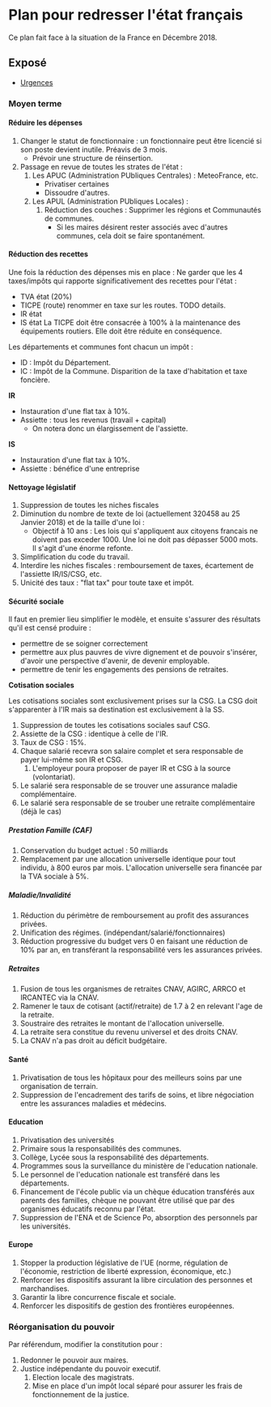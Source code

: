 # Plan pour redresser l'état français

Ce plan fait face à la situation de la France en Décembre 2018.

## Exposé

- [Urgences](./urgences.md)

### Moyen terme

#### Réduire les dépenses

1. Changer le statut de fonctionnaire : un fonctionnaire peut être licencié si son poste devient inutile. Préavis de 3 mois.
    - Prévoir une structure de réinsertion.
2. Passage en revue de toutes les strates de l'état :
    1. Les APUC (Administration PUbliques Centrales) : MeteoFrance, etc.
        - Privatiser certaines
        - Dissoudre d'autres.
    2. Les APUL (Administration PUbliques Locales) :
        1. Réduction des couches : Supprimer les régions et Communautés de communes.
            - Si les maires désirent rester associés avec d'autres communes, cela doit se faire spontanément.


#### Réduction des recettes

Une fois la réduction des dépenses mis en place :
Ne garder que les 4 taxes/impôts qui rapporte significativement des recettes pour l'état :
- TVA état (20%)
- TICPE (route) renommer en taxe sur les routes. TODO details.
- IR état
- IS état
La TICPE doit être consacrée à 100% à la maintenance des équipements routiers.
Elle doit être réduite en conséquence.

Les départements et communes font chacun un impôt :
- ID : Impôt du Département.
- IC : Impôt de la Commune.
Disparition de la taxe d'habitation et taxe foncière.

**IR**
- Instauration d'une flat tax à 10%.
- Assiette : tous les revenus (travail + capital)
  - On notera donc un élargissement de l'assiette.

**IS**
- Instauration d'une flat tax à 10%.
- Assiette : bénéfice d'une entreprise

#### Nettoyage législatif

1. Suppression de toutes les niches fiscales
2. Diminution du nombre de texte de loi (actuellement 320458 au 25 Janvier 2018) et de la taille d'une loi :
    - Objectif à 10 ans : Les lois qui s'appliquent aux citoyens francais ne doivent pas exceder 1000. Une loi ne doit pas dépasser 5000 mots. Il s'agit d'une énorme refonte.
3. Simplification du code du travail.
4. Interdire les niches fiscales : remboursement de taxes, écartement de l'assiette IR/IS/CSG, etc.
5. Unicité des taux : "flat tax" pour toute taxe et impôt.

#### Sécurité sociale

Il faut en premier lieu simplifier le modèle, et ensuite s'assurer des résultats qu'il est censé produire :
- permettre de se soigner correctement
- permettre aux plus pauvres de vivre dignement et de pouvoir s'insérer, d'avoir une perspective d'avenir, de devenir employable.
- permettre de tenir les engagements des pensions de retraites.

**Cotisation sociales**

Les cotisations sociales sont exclusivement prises sur la CSG.
La CSG doit s'apparenter à l'IR mais sa destination est exclusivement à la SS.

1. Suppression de toutes les cotisations sociales sauf CSG.
2. Assiette de la CSG : identique à celle de l'IR.
3. Taux de CSG : 15%.
4. Chaque salarié recevra son salaire complet et sera responsable de payer lui-même son IR et CSG.
   1. L'employeur poura proposer de payer IR et CSG à la source (volontariat).
5. Le salarié sera responsable de se trouver une assurance maladie complémentaire.
6. Le salarié sera responsable de se trouber une retraite complémentaire (déjà le cas)

##### Prestation Famille (CAF)

1. Conservation du budget actuel : 50 milliards
2. Remplacement par une allocation universelle identique pour tout individu, à 800 euros par mois. L'allocation universelle sera financée par la TVA sociale à 5%.

##### Maladie/Invalidité
1. Réduction du périmètre de remboursement au profit des assurances privées.
2. Unification des régimes. (indépendant/salarié/fonctionnaires)
3. Réduction progressive du budget vers 0 en faisant une réduction de 10% par an, en transférant la responsabilité vers les assurances privées.

##### Retraites
1. Fusion de tous les organismes de retraites CNAV, AGIRC, ARRCO et IRCANTEC via la CNAV.
2. Ramener le taux de cotisant (actif/retraite) de 1.7 à 2 en relevant l'age de la retraite.
3. Soustraire des retraites le montant de l'allocation universelle.
4. La retraite sera constitue du revenu universel et des droits CNAV.
5. La CNAV n'a pas droit au déficit budgétaire.

#### Santé

1. Privatisation de tous les hôpitaux pour des meilleurs soins par une organisation de terrain.
2. Suppression de l'encadrement des tarifs de soins, et libre négociation entre les assurances maladies et médecins.

#### Education

1. Privatisation des universités
2. Primaire sous la responsabilités des communes.
3. Collège, Lycée sous la responsabilité des départements.
4. Programmes sous la surveillance du ministère de l'education nationale.
5. Le personnel de l'education nationale est transféré dans les départements.
6. Financement de l'école public via un chèque éducation transférés aux parents des familles, chèque ne pouvant être utilisé que par des organismes éducatifs reconnu par l'état.
7. Suppression de l'ENA et de Science Po, absorption des personnels par les universités.

#### Europe

1. Stopper la production législative de l'UE (norme, régulation de l'économie, restriction de liberté expression, économique, etc.)
2. Renforcer les dispositifs assurant la libre circulation des personnes et marchandises.
3. Garantir la libre concurrence fiscale et sociale.
4. Renforcer les dispositifs de gestion des frontières européennes.

### Réorganisation du pouvoir

Par référendum, modifier la constitution pour :

1. Redonner le pouvoir aux maires.
2. Justice indépendante du pouvoir executif.
    1. Election locale des magistrats.
    2. Mise en place d'un impôt local séparé pour assurer les frais de fonctionnement de la justice.


